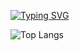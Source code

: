 [![Typing SVG](https://readme-typing-svg.demolab.com?font=Josefin+Sans&pause=1000&color=999999&center=%EC%A7%84%EC%8B%A4&vCenter=%EA%B1%B0%EC%A7%93&repeat=%EA%B1%B0%EC%A7%93&random=%EA%B1%B0%EC%A7%93&width=435&lines=Hello%2C+I'm+a+beginner+developer)](https://git.io/typing-svg)

![Top Langs](https://github-readme-stats.vercel.app/api/top-langs/?username=brillianintdoh&donut_vertical_chart_layout=true)